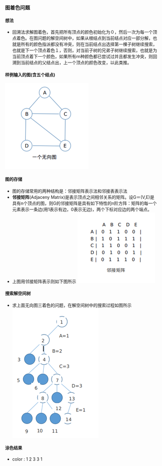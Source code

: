 ### 图着色问题

#### 想法

- 回溯法求解图着色，首先把所有顶点的颜色初始化为０，然后一次为每一个顶点着色。在图问题的解空间树中，如果从根结点到当前结点对应一部分解，也就是所有的颜色指派都没有冲突，则在当前结点出选择第一棵子树继续搜索，也就是下一个顶点着色１，否则，对当前子树的兄弟子树继续搜索，也就是为当前顶点着下一个颜色，如果所有ｍ种颜色都已尝试过并且都发生冲突，则回溯到当前结点的父结点出，上一个顶点的颜色改变，以此类推。

#### 样例输入的图(含五个结点)

![一个无向图](images/undigraph.png)

#### 图的存储

- 图的存储常用的两种结构是：邻接矩阵表示法和邻接表表示法
- **邻接矩阵**(Adjaceny Matrix)是表示顶点之间相邻关系的矩阵。设G＝(V,E)是具有n个顶点的图，则G的邻接矩阵是具有如下特性的n阶方阵：矩阵的每一个元素表示一条边(用1表示有边，0表示无边)，两个下标对应边的两个端点。
- 上图用邻接矩阵表示则如下图所示
![邻接矩阵](images/AdjMatrix.png)

#### 搜索解空间树

- 求上面无向图三着色的问题，在解空间树中的搜索过程如图所示
![回溯法搜索空间](images/searchSpace.png)

#### 涂色结果

- color : 1 2 3 3 1
